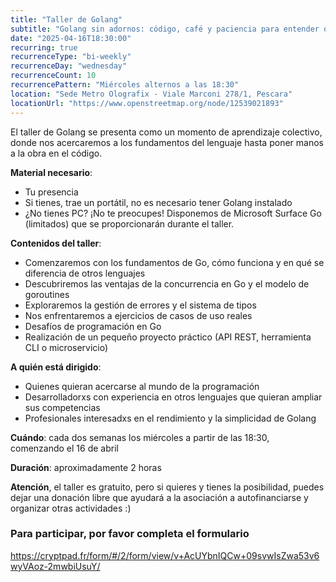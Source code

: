 ```yaml
---
title: "Taller de Golang"
subtitle: "Golang sin adornos: código, café y paciencia para entender qué son estas goroutines"
date: "2025-04-16T18:30:00"
recurring: true
recurrenceType: "bi-weekly"
recurrenceDay: "wednesday"
recurrenceCount: 10
recurrencePattern: "Miércoles alternos a las 18:30"
location: "Sede Metro Olografix - Viale Marconi 278/1, Pescara"
locationUrl: "https://www.openstreetmap.org/node/12539021893"
---
```


El taller de Golang se presenta como un momento de aprendizaje colectivo, donde nos acercaremos a los fundamentos del lenguaje hasta poner manos a la obra en el código.

**Material necesario**:

- Tu presencia
- Si tienes, trae un portátil, no es necesario tener Golang instalado
- ¿No tienes PC? ¡No te preocupes! Disponemos de Microsoft Surface Go (limitados) que se proporcionarán durante el taller.

**Contenidos del taller**:

- Comenzaremos con los fundamentos de Go, cómo funciona y en qué se diferencia de otros lenguajes
- Descubriremos las ventajas de la concurrencia en Go y el modelo de goroutines
- Exploraremos la gestión de errores y el sistema de tipos
- Nos enfrentaremos a ejercicios de casos de uso reales
- Desafíos de programación en Go
- Realización de un pequeño proyecto práctico (API REST, herramienta CLI o microservicio)

**A quién está dirigido**:
- Quienes quieran acercarse al mundo de la programación
- Desarrolladorxs con experiencia en otros lenguajes que quieran ampliar sus competencias
- Profesionales interesadxs en el rendimiento y la simplicidad de Golang

**Cuándo**: cada dos semanas los miércoles a partir de las 18:30, comenzando el 16 de abril

**Duración**: aproximadamente 2 horas

**Atención**, el taller es gratuito, pero si quieres y tienes la posibilidad, puedes dejar una donación libre que ayudará a la asociación a autofinanciarse y organizar otras actividades :)

### Para participar, por favor completa el formulario

https://cryptpad.fr/form/#/2/form/view/v+AcUYbnIQCw+09svwIsZwa53v6wyVAoz-2mwbiUsuY/